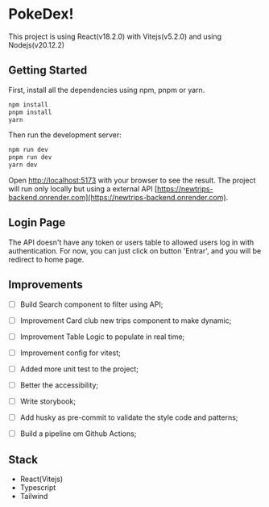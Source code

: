 # PokeDex!
This project is using React(v18.2.0) with Vitejs(v5.2.0) and using Nodejs(v20.12.2)

## Getting Started
First, install all the dependencies using npm, pnpm or yarn.

```bash
npm install
pnpm install
yarn
```
Then run the development server:

```bash
npm run dev
pnpm run dev
yarn dev
```

Open [http://localhost:5173](http://localhost:5173) with your browser to see the result.
The project will run only locally but using a external API [https://newtrips-backend.onrender.com](https://newtrips-backend.onrender.com).

## Login Page
The API doesn't have any token or users table to allowed users log in with authentication.
For now, you can just click on button 'Entrar', and you will be redirect to home page.

## Improvements

- [ ] Build Search component to filter using API;
- [ ] Improvement Card club new trips component to make dynamic;
- [ ] Improvement Table Logic to populate in real time;
- [ ] Improvement config for vitest;
- [ ] Added more unit test to the project;
- [ ] Better the accessibility;
- [ ] Write storybook;
- [ ] Add husky as pre-commit to validate the style code and patterns;
- [ ] Build a pipeline om Github Actions;


## Stack

- React(Vitejs)
- Typescript
- Tailwind
